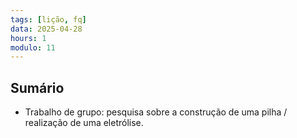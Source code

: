 ```yaml
---
tags: [lição, fq]
data: 2025-04-28
hours: 1
modulo: 11
---
```


## Sumário
- Trabalho de grupo: pesquisa sobre a construção de uma pilha / realização de uma eletrólise.